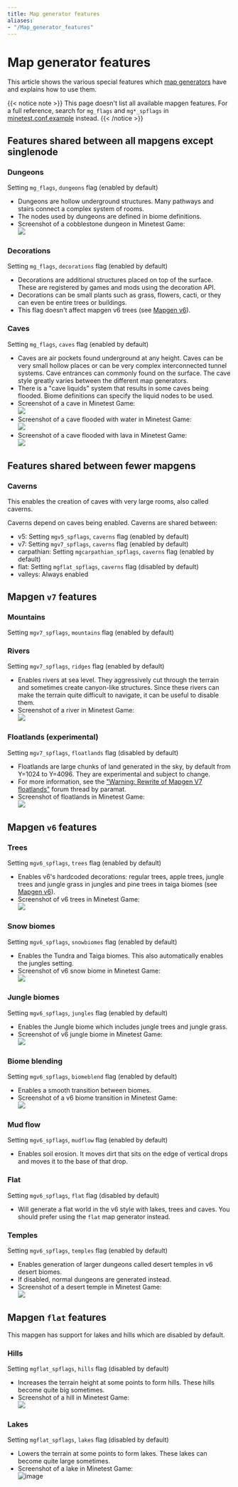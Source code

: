 ```yaml
---
title: Map generator features
aliases:
- "/Map_generator_features"
---
```


# Map generator features

This article shows the various special features which [map generators](/mapgen "Map generator") have and explains how to use them.

{{< notice note >}}
This page doesn't list all available mapgen features. For a full reference, search for `mg_flags` and `mg*_spflags` in [minetest.conf.example](https://github.com/minetest/minetest/blob/master/minetest.conf.example) instead.
{{< /notice >}}

## Features shared between all mapgens except singlenode

### Dungeons

Setting `mg_flags`, `dungeons` flag (enabled by default)

* Dungeons are hollow underground structures. Many pathways and stairs connect a complex system of rooms.
* The nodes used by dungeons are defined in biome definitions.
* Screenshot of a cobblestone dungeon in Minetest Game:  
  ![](/images/mapgen/1200px-Dungeon_0.4.7.jpg)

### Decorations

Setting `mg_flags`, `decorations` flag (enabled by default)

* Decorations are additional structures placed on top of the surface. These are registered by games and mods using the decoration API.
* Decorations can be small plants such as grass, flowers, cacti, or they can even be entire trees or buildings.
* This flag doesn't affect mapgen v6 trees (see [Mapgen v6](/mapgen/#v6)).

### Caves

Setting `mg_flags`, `caves` flag (enabled by default)

* Caves are air pockets found underground at any height. Caves can be very small hollow places or can be very complex interconnected tunnel systems. Cave entrances can commonly found on the surface. The cave style greatly varies between the different map generators.
* There is a "cave liquids" system that results in some caves being flooded. Biome definitions can specify the liquid nodes to be used.
* Screenshot of a cave in Minetest Game:  
  ![](/images/mapgen/Minetest_Game_underground.jpg)
* Screenshot of a cave flooded with water in Minetest Game:  
  ![](/images/mapgen/Underground_water_lake.jpg)
* Screenshot of a cave flooded with lava in Minetest Game:  
  ![](/images/mapgen/1200px-Lava_lake_0.4.7.jpg)

## Features shared between fewer mapgens

### Caverns

This enables the creation of caves with very large rooms, also called caverns.

Caverns depend on caves being enabled. Caverns are shared between:

* v5: Setting `mgv5_spflags`, `caverns` flag (enabled by default)
* v7: Setting `mgv7_spflags`, `caverns` flag (enabled by default)
* carpathian: Setting `mgcarpathian_spflags`, `caverns` flag (enabled by default)
* flat: Setting `mgflat_spflags`, `caverns` flag (disabled by default)
* valleys: Always enabled

## Mapgen `v7` features

### Mountains

Setting `mgv7_spflags`, `mountains` flag (enabled by default)

### Rivers

Setting `mgv7_spflags`, `ridges` flag (enabled by default)

* Enables rivers at sea level. They aggressively cut through the terrain and sometimes create canyon-like structures. Since these rivers can make the terrain quite difficult to navigate, it can be useful to disable them.
* Screenshot of a river in Minetest Game:  
  ![](/images/mapgen/Mapgen_v7_ridge.jpg)

### Floatlands (experimental)

Setting `mgv7_spflags`, `floatlands` flag (disabled by default)

* Floatlands are large chunks of land generated in the sky, by default from Y=1024 to Y=4096. They are experimental and subject to change.
* For more information, see the ["Warning: Rewrite of Mapgen V7 floatlands"](https://forum.luanti.org/viewtopic.php?f=18&t=23764) forum thread by paramat.
* Screenshot of floatlands in Minetest Game:  
  ![](/images/mapgen/Minetest_Game_floatland_coniferous_forest.jpg)


## Mapgen `v6` features

### Trees

Setting `mgv6_spflags`, `trees` flag (enabled by default)

* Enables v6's hardcoded decorations: regular trees, apple trees, jungle trees and jungle grass in jungles and pine trees in taiga biomes (see [Mapgen v6](/mapgen/#v6)). 
* Screenshot of v6 trees in Minetest Game:  
  ![](/images/mapgen/Mapgen_v6_0_4_9.jpg)

### Snow biomes

Setting `mgv6_spflags`, `snowbiomes` flag (enabled by default)

* Enables the Tundra and Taiga biomes. This also automatically enables the jungles setting.
* Screenshot of v6 snow biome in Minetest Game:  
  ![](/images/mapgen/1200px-Snow_pines.jpg)

### Jungle biomes

Setting `mgv6_spflags`, `jungles` flag (enabled by default)

* Enables the Jungle biome which includes jungle trees and jungle grass.
* Screenshot of v6 jungle biome in Minetest Game:  
  ![](/images/mapgen/1200px-Jungle_0.4.7.jpg)

### Biome blending

Setting `mgv6_spflags`, `biomeblend` flag (enabled by default)

* Enables a smooth transition between biomes.
* Screenshot of a v6 biome transition in Minetest Game:  
  ![](/images/mapgen/Mapgen_v6_biomeblend.jpg)

### Mud flow

Setting `mgv6_spflags`, `mudflow` flag (enabled by default)

* Enables soil erosion. It moves dirt that sits on the edge of vertical drops and moves it to the base of that drop.

### Flat

Setting `mgv6_spflags`, `flat` flag (disabled by default)

* Will generate a flat world in the v6 style with lakes, trees and caves. You should prefer using the `flat` map generator instead.

### Temples

Setting `mgv6_spflags`, `temples` flag (enabled by default)

* Enables generation of larger dungeons called desert temples in v6 desert biomes.
* If disabled, normal dungeons are generated instead.
* Screenshot of a desert temple in Minetest Game:  
  ![](/images/mapgen/1200px-Desert_dungeon_desert_stone.jpg)

## Mapgen `flat` features

This mapgen has support for lakes and hills which are disabled by default.

### Hills

Setting `mgflat_spflags`, `hills` flag (disabled by default)

* Increases the terrain height at some points to form hills. These hills become quite big sometimes.
* Screenshot of a hill in Minetest Game:  
  ![](/images/mapgen/Mapgen_flat_hills.jpg)

### Lakes

Setting `mgflat_spflags`, `lakes` flag (disabled by default)

* Lowers the terrain at some points to form lakes. These lakes can become quite large sometimes.
* Screenshot of a lake in Minetest Game:  
  ![image](/images/mapgen/Mapgen_flat_lakes.jpg)
